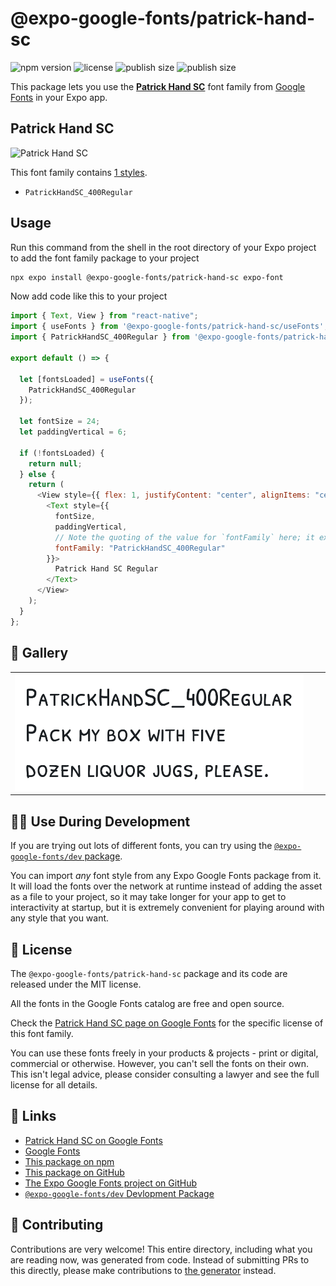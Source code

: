 # @expo-google-fonts/patrick-hand-sc

![npm version](https://flat.badgen.net/npm/v/@expo-google-fonts/patrick-hand-sc)
![license](https://flat.badgen.net/github/license/expo/google-fonts)
![publish size](https://flat.badgen.net/packagephobia/install/@expo-google-fonts/patrick-hand-sc)
![publish size](https://flat.badgen.net/packagephobia/publish/@expo-google-fonts/patrick-hand-sc)

This package lets you use the [**Patrick Hand SC**](https://fonts.google.com/specimen/Patrick+Hand+SC) font family from [Google Fonts](https://fonts.google.com/) in your Expo app.

## Patrick Hand SC

![Patrick Hand SC](./font-family.png)

This font family contains [1 styles](#-gallery).

- `PatrickHandSC_400Regular`

## Usage

Run this command from the shell in the root directory of your Expo project to add the font family package to your project

```sh
npx expo install @expo-google-fonts/patrick-hand-sc expo-font
```

Now add code like this to your project

```js
import { Text, View } from "react-native";
import { useFonts } from '@expo-google-fonts/patrick-hand-sc/useFonts';
import { PatrickHandSC_400Regular } from '@expo-google-fonts/patrick-hand-sc/400Regular';

export default () => {

  let [fontsLoaded] = useFonts({
    PatrickHandSC_400Regular
  });

  let fontSize = 24;
  let paddingVertical = 6;

  if (!fontsLoaded) {
    return null;
  } else {
    return (
      <View style={{ flex: 1, justifyContent: "center", alignItems: "center" }}>
        <Text style={{
          fontSize,
          paddingVertical,
          // Note the quoting of the value for `fontFamily` here; it expects a string!
          fontFamily: "PatrickHandSC_400Regular"
        }}>
          Patrick Hand SC Regular
        </Text>
      </View>
    );
  }
};
```

## 🔡 Gallery


||||
|-|-|-|
|![PatrickHandSC_400Regular](./400Regular/PatrickHandSC_400Regular.ttf.png)||||


## 👩‍💻 Use During Development

If you are trying out lots of different fonts, you can try using the [`@expo-google-fonts/dev` package](https://github.com/expo/google-fonts/tree/master/font-packages/dev#readme).

You can import _any_ font style from any Expo Google Fonts package from it. It will load the fonts over the network at runtime instead of adding the asset as a file to your project, so it may take longer for your app to get to interactivity at startup, but it is extremely convenient for playing around with any style that you want.


## 📖 License

The `@expo-google-fonts/patrick-hand-sc` package and its code are released under the MIT license.

All the fonts in the Google Fonts catalog are free and open source.

Check the [Patrick Hand SC page on Google Fonts](https://fonts.google.com/specimen/Patrick+Hand+SC) for the specific license of this font family.

You can use these fonts freely in your products & projects - print or digital, commercial or otherwise. However, you can't sell the fonts on their own. This isn't legal advice, please consider consulting a lawyer and see the full license for all details.

## 🔗 Links

- [Patrick Hand SC on Google Fonts](https://fonts.google.com/specimen/Patrick+Hand+SC)
- [Google Fonts](https://fonts.google.com/)
- [This package on npm](https://www.npmjs.com/package/@expo-google-fonts/patrick-hand-sc)
- [This package on GitHub](https://github.com/expo/google-fonts/tree/master/font-packages/patrick-hand-sc)
- [The Expo Google Fonts project on GitHub](https://github.com/expo/google-fonts)
- [`@expo-google-fonts/dev` Devlopment Package](https://github.com/expo/google-fonts/tree/master/font-packages/dev)

## 🤝 Contributing

Contributions are very welcome! This entire directory, including what you are reading now, was generated from code. Instead of submitting PRs to this directly, please make contributions to [the generator](https://github.com/expo/google-fonts/tree/master/packages/generator) instead.

